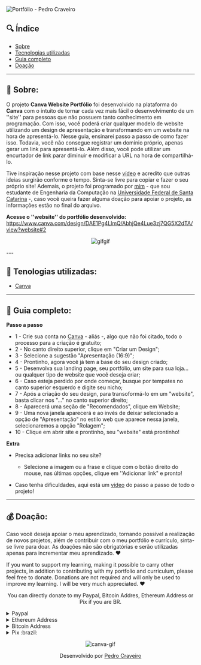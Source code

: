 
![Portfólio - Pedro Craveiro](https://user-images.githubusercontent.com/79882049/149388564-0027a4c7-d05c-4472-afff-7e50b5b2981d.png)

## 🔍 Índice
- [Sobre](#-sobre)
- [Tecnologias utilizadas](#-tecnologias-utilizadas)
- [Guia completo](#-guia-completo)
- [Doação](#-doação)

---

## 📑 Sobre:

O projeto **Canva Website Portfólio** foi desenvolvido na plataforma do **Canva** com o intuito de tornar cada vez mais fácil o desenvolvimento de um ''site'' para pessoas que não possuem tanto conhecimento em programação. Com isso, você poderá criar qualquer modelo de website utilizando um design de apresentação e transformando em um website na hora de apresentá-lo. Nesse guia, ensinarei passo a passo de como fazer isso. Todavia, você não consegue registrar um domínio próprio, apenas gerar um link para apresentá-lo. Além disso, você pode utilizar um encurtador de link parar diminuir e modificar a URL na hora de compartilhá-lo.

Tive inspiração nesse projeto com base nesse [vídeo](https://vm.tiktok.com/ZML1sWtY6/) e acredito que outras ideias surgirão conforme o tempo. Sinta-se livre para copiar e fazer o seu próprio site! Ademais, o projeto foi programado por [mim](https://www.linkedin.com/in/pecraveiro) - que sou estudante de Engenharia da Computação na [Universidade Federal de Santa Catarina](https://ufsc.br/) -, caso você queira fazer alguma doação para apoiar o projeto, as informações estão no final do arquivo. 

**Acesse o ''website'' do portfólio desenvolvido:** https://www.canva.com/design/DAE1Pg4LlmQ/AbhjQe4Lue3zj7QG5X2dTA/view?website#2
<div align="center"> 
  
![gifgif](https://user-images.githubusercontent.com/79882049/149547876-022cd91a-4310-4e10-9eea-2d3c22a57509.gif)

</div> 
---


## 📑 Tenologias utilizadas:

- [Canva](canva.com/pt_br/)

---

## 📑 Guia completo:

**Passo a passo**
  - 1 - Crie sua conta no [Canva](canva.com/pt_br/) - aliás -, algo que não foi citado, todo o processo para a criação é gratuito;
  - 2 - No canto direito superior, clique em "Criar um Design";
  - 3 - Selecione a sugestão "Apresentação (16:9)";
  - 4 - Prontinho, agora você já tem a base do seu design criado;
  - 5 - Desenvolva sua landing page, seu portfólio, um site para sua loja... ou qualquer tipo de website que você deseja criar;
  - 6 - Caso esteja perdido por onde começar, busque por tempates no canto superior esquerdo e digite seu nicho;
  - 7 - Após a criação do seu design, para transoformá-lo em um "website", basta clicar nos "..." no canto superior direito;
  - 8 - Aparecerá uma seção de "Recomendados", clique em Website;
  - 9 - Uma nova janela aparecerá e ao invés de deixar selecionado a opção de "Apresentação" no estilo web que aparece nessa janela, selecionaremos a opção "Rolagem";
  - 10 - Clique em abrir site e prontinho, seu "website" está prontinho!


**Extra**

- Precisa adicionar links no seu site?
  - Selecione a imagem ou a frase e clique com o botão direito do mouse, nas últimas opções, clique em ''Adicionar link" e pronto!

- Caso tenha dificuldades, aqui está um [vídeo]() do passo a passo de todo o projeto!

---

## 💰 Doação:

Caso você deseja apoiar o meu aprendizado, tornando possível a realização de novos projetos, além de contribuir com o meu portfólio e currículo, sinta-se livre para doar. As doações não são obrigatórias e serão utilizadas apenas para incrementar meu aprendizado. ❤️ 

If you want to support my learning, making it possible to carry other projects, in addition to contributing with my portfolio and curriculum, please feel free to donate. Donations are not required and will only be used to improve my learning. I will be very much appreciated. ❤️ 

<p align="center">You can directly donate to my Paypal, Bitcoin Addres, Ethereum Address or Pix if you are BR.</p>

<details>
  <summary>Paypal</summary>
    
  ```
  https://www.paypal.com/donate/?hosted_button_id=GU7G48HXEEXXE
  ```
</details>

<details>
  <summary>Ethereum Address</summary>
    
  ```
  0x76E8b1257BedD02bC38E476F296123fCecEA83E4
  ```
</details>

<details>
  <summary>Bitcoin Address</summary>
    
  ```
  14jRUvJEEQsdg9TSQ7gH5FJJGjt3aBc3yh
  ```
</details>

<details>
  <summary>Pix :brazil:</summary>
    
  ```
  da938ec7-d485-418b-8dcc-8a2fc11f9531
  ```
</details>

<div align="center"> 

![canva-gif](https://user-images.githubusercontent.com/79882049/149388976-cfe74f30-0f55-4625-9bd1-1bd04fdff9f1.gif)

 
</div>

<p align="center">Desenvolvido por <a href ="https://www.linkedin.com/in/pecraveiro/">Pedro Craveiro</a></p>
